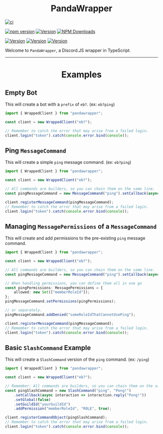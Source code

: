 <div align="center"><h1> PandaWrapper </h1></div>

[![ci](https://github.com/RSA-Bots/PandaWrapper/actions/workflows/ci.yml/badge.svg)](https://github.com/RSA-Bots/PandaWrapper/actions/workflows/ci.yml)

[![npm version](https://badge.fury.io/js/pandawrapper.svg)](https://badge.fury.io/js/pandawrapper)
[![Version](https://img.shields.io/badge/npm_beta-v0.1.0--beta.11a-yellow.svg)](https://badge.fury.io/js/pandawrapper)
[![NPM Downloads](https://img.shields.io/npm/dt/pandawrapper.svg)](https://www.npmjs.com/package/pandawrapper)

[![Version](https://img.shields.io/badge/Github_Master-v0.0.0-red.svg)](https://github.com/RSA-Bots/PandaWrapper/tree/master)
[![Version](https://img.shields.io/badge/Github_Develop-v0.1.0--beta.11a-yellow.svg)](https://github.com/RSA-Bots/PandaWrapper/tree/develop)
[![Version](https://img.shields.io/badge/Discord.js_Version-v13.1-brightgreen.svg)](https://discord.js.org)

Welcome to `PandaWrapper`, a Discord.JS wrapper in TypeScript.

<hr>
<div align="center"><h1>Examples</h1></div>

## Empty Bot
This will create a bot with a `prefix` of `eb?`. (ex: `eb?ping`)

```ts
import { WrappedClient } from "pandawrapper";

const client = new WrappedClient("eb?");

// Remember to catch the error that may arise from a failed login.
client.login("token").catch(console.error.bind(console));
```

## Ping `MessageCommand`
This will create a simple `ping` message command. (ex: `eb?ping`)

```ts
import { WrappedClient } from "pandawrapper";

const client = new WrappedClient("eb?");

// All commands are builders, so you can chain them on the same line.
const pingMessageCommand = new MessageCommand("ping").setCallback(async message => message.reply("Pong!"));

client.registerMessageCommand(pingMessageCommand);
// Remember to catch the error that may arise from a failed login.
client.login("token").catch(console.error.bind(console));
```

## Managing `MessagePermissions` of a `MessageCommand`
This will create and add permissions to the pre-existing `ping` message command.

```ts
import { WrappedClient } from "pandawrapper";

const client = new WrappedClient("eb?");

// All commands are builders, so you can chain them on the same line.
const pingMessageCommand = new MessageCommand("ping").setCallback(async message => message.reply("Pong!"));

// When handling permissions, you can define them all in one go
const pingPermissions: MessagePermissions = {
	allowed: new Set(["memberRoleId"]);
};
pingMessageCommand.setPermissions(pingPermissions);

// or separately.
pingMessageCommand.addDenied("someRoleIdThatCannotUsePing");

client.registerMessageCommand(pingMessageCommand);
// Remember to catch the error that may arise from a failed login.
client.login("token").catch(console.error.bind(console));
```

## Basic `SlashCommand` Example
This will create a `SlashCommand` version of the `ping` command. (ex: `/ping`)

```ts
import { WrappedClient } from "pandawrapper";

const client = new WrappedClient("eb?");

// Remember: All commands are builders, so you can chain them on the same line.
const pingSlashCommand = new SlashCommand("ping", "Pong!")
	.setCallback(async interaction => interaction.reply("Pong!"))
	.setGlobal(false)
	.setGuildId("yourGuildId")
	.addPermission("memberRoleId", "ROLE", true);

client.registerCommandObject(pingSlashCommand);
// Remember to catch the error that may arise from a failed login.
client.login("token").catch(console.error.bind(console));
```
